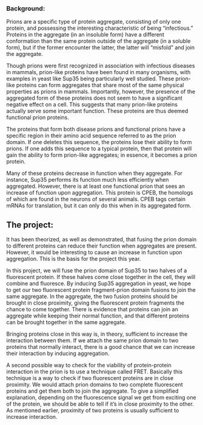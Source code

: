### Background:

Prions are a specific type of protein aggregate, consisting of only one protein, and possessing the interesting characteristic of being “infectious.” Proteins in the aggregate (in an insoluble form) have a different conformation than the same protein outside of the aggregate (in a soluble form), but if the former encounter the latter, the latter will “misfold” and join the aggregate.

Though prions were first recognized in association with infectious diseases in mammals, prion-like proteins have been found in many organisms, with examples in yeast like Sup35 being particularly well studied. These prion-like proteins can form aggregates that share most of the same physical properties as prions in mammals. Importantly, however, the presence of the aggregated form of these proteins does not seem to have a significant negative effect on a cell. This suggests that many prion-like proteins actually serve some important function. These proteins are thus deemed functional prion proteins.

The proteins that form both disease prions and functional prions have a specific region in their amino acid sequence referred to as the prion domain. If one deletes this sequence, the proteins lose their ability to form prions. If one adds this sequence to a typical protein, then that protein will gain the ability to form prion-like aggregates; in essence, it becomes a prion protein.

Many of these proteins decrease in function when they aggregate. For instance, Sup35 performs its function much less efficiently when aggregated. However, there is at least one functional prion that sees an increase of function upon aggregation. This protein is CPEB, the homologs of which are found in the neurons of several animals. CPEB tags certain mRNAs for translation, but it can only do this when in its aggregated form.

## The project:

It has been theorized, as well as demonstrated, that fusing the prion domain to different proteins can reduce their function when aggregates are present. However, it would be interesting to cause an increase in function upon aggregation. This is the basis for the project this year.

In this project, we will fuse the prion domain of Sup35 to two halves of a fluorescent protein. If these halves come close together in the cell, they will combine and fluoresce. By inducing Sup35 aggregation in yeast, we hope to get our two fluorescent protein fragment-prion domain fusions to join the same aggregate. In the aggregate, the two fusion proteins should be brought in close proximity, giving the fluorescent protein fragments the chance to come together. There is evidence that proteins can join an aggregate while keeping their normal function, and that different proteins can be brought together in the same aggregate.

Bringing proteins close in this way is, in theory, sufficient to increase the interaction between them. If we attach the same prion domain to two proteins that normally interact, there is a good chance that we can increase their interaction by inducing aggregation.

A second possible way to check for the viability of protein-protein interaction in the prion is to use a technique called FRET. Basically this technique is a way to check if two fluorescent proteins are in close proximity. We would attach prion domains to two complete fluorescent proteins and get them both to join the aggregate. To give a simplified explanation, depending on the fluorescence signal we get from exciting one of the protein, we should be able to tell if it’s in close proximity to the other. As mentioned earlier, proximity of two proteins is usually sufficient to increase interaction.
